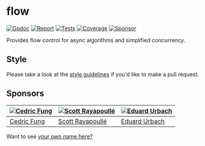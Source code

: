 # flow

[![Godoc][godoc-image]][godoc-url]
[![Report][report-image]][report-url]
[![Tests][tests-image]][tests-url]
[![Coverage][coverage-image]][coverage-url]
[![Sponsor][sponsor-image]][sponsor-url]

Provides flow control for async algorithms and simplified concurrency.

## Style

Please take a look at the [style guidelines](https://github.com/akyoto/quality/blob/master/STYLE.md) if you'd like to make a pull request.

## Sponsors

| [![Cedric Fung](https://avatars3.githubusercontent.com/u/2269238?s=70&v=4)](https://github.com/cedricfung) | [![Scott Rayapoullé](https://avatars3.githubusercontent.com/u/11772084?s=70&v=4)](https://github.com/soulcramer) | [![Eduard Urbach](https://avatars3.githubusercontent.com/u/438936?s=70&v=4)](https://twitter.com/eduardurbach) |
| --- | --- | --- |
| [Cedric Fung](https://github.com/cedricfung) | [Scott Rayapoullé](https://github.com/soulcramer) | [Eduard Urbach](https://eduardurbach.com) |

Want to see [your own name here?](https://github.com/users/akyoto/sponsorship)

[godoc-image]: https://godoc.org/github.com/aerogo/flow?status.svg
[godoc-url]: https://godoc.org/github.com/aerogo/flow
[report-image]: https://goreportcard.com/badge/github.com/aerogo/flow
[report-url]: https://goreportcard.com/report/github.com/aerogo/flow
[tests-image]: https://cloud.drone.io/api/badges/aerogo/flow/status.svg
[tests-url]: https://cloud.drone.io/aerogo/flow
[coverage-image]: https://codecov.io/gh/aerogo/flow/graph/badge.svg
[coverage-url]: https://codecov.io/gh/aerogo/flow
[sponsor-image]: https://img.shields.io/badge/github-donate-green.svg
[sponsor-url]: https://github.com/users/akyoto/sponsorship
